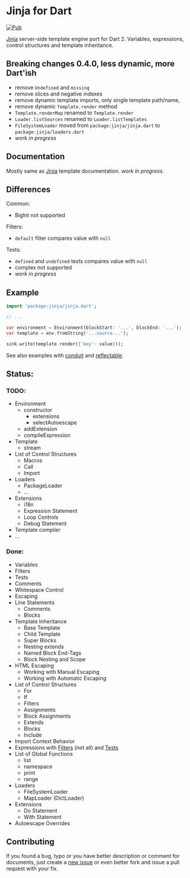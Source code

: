 # Jinja for Dart
[![Pub](https://img.shields.io/pub/v/jinja.svg)](https://pub.dev/packages/jinja)

[Jinja][jinja] server-side template engine port for Dart 2.
Variables, expressions, control structures and template inheritance.

## Breaking changes 0.4.0, less dynamic, more Dart'ish
- remove `Undefined` and `missing`
- remove slices and negative indexes
- remove dynamic template imports, only single template path/name,
- remove dynamic `Template.render` method
- `Template.renderMap` renamed to `Template.render`
- `Loader.listSources` renamed to `Loader.listTemplates`
- `FileSystemLoader` moved from `package:jinja/jinja.dart`
  to `package:jinja/loaders.dart`
- _work in progress_

## Documentation
Mostly same as [Jinja](https://jinja.palletsprojects.com/en/3.0.x/templates/)
template documentation. _work in progress_.

## Differences
Common:
- BigInt not supported

Filters:
- `default` filter compares value with `null`

Tests:
- `defined` and `undefined` tests compares value with `null`
- complex not supported
- _work in progress_

## Example
```dart
import 'package:jinja/jinja.dart';

// ...

var environment = Environment(blockStart: '...', blockEnd: '...');
var template = env.fromString('...source...');

sink.write(template.render({'key': value}));
```

See also examples with [conduit][conduit_example]
and [reflectable][reflectable_example].

## Status:
### TODO:
- Environment
  - constructor
    - extensions
    - selectAutoescape
  - addExtension
  - compileExpression
- Template
  - stream
- List of Control Structures
  - Macros
  - Call
  - Import
- Loaders
  - PackageLoader
  - ...
- Extensions
  - i18n
  - Expression Statement
  - Loop Controls
  - Debug Statement
- Template compiler
- ...

### Done:
- Variables
- Filters
- Tests
- Comments
- Whitespace Control
- Escaping
- Line Statements
  - Comments
  - Blocks
- Template Inheritance
  - Base Template
  - Child Template
  - Super Blocks
  - Nesting extends
  - Named Block End-Tags
  - Block Nesting and Scope
- HTML Escaping
  - Working with Manual Escaping
  - Working with Automatic Escaping
- List of Control Structures
  - For
  - If
  - Filters
  - Assignments
  - Block Assignments
  - Extends
  - Blocks
  - Include
- Import Context Behavior
- Expressions with [Filters][filters] (not all) and [Tests][tests]
- List of Global Functions
  - list
  - namespace
  - print
  - range
- Loaders
  - FileSystemLoader
  - MapLoader (DictLoader)
- Extensions
  - Do Statement
  - With Statement
- Autoescape Overrides

## Contributing
If you found a bug, typo or you have better description or comment
for documents, just create a [new issue][new_issue] or even better
fork and issue a pull request with your fix.

[jinja]: https://www.palletsprojects.com/p/jinja
[conduit_example]: https://github.com/ykmnkmi/jinja_conduit_example
[reflectable_example]: https://github.com/ykmnkmi/jinja_reflectable_example
[filters]: https://github.com/ykmnkmi/jinja.dart/blob/master/lib/src/filters.dart
[tests]: https://github.com/ykmnkmi/jinja.dart/blob/master/lib/src/tests.dart
[new_issue]: https://github.com/ykmnkmi/dart-jinja/issues/new